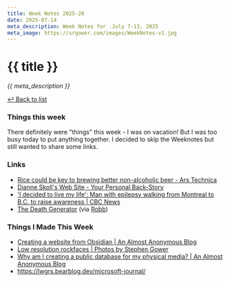 ```yaml
---
title: Week Notes 2025-28
date: 2025-07-14
meta_description: Week Notes for .July 7-13, 2025
meta_image: https://srgower.com/images/WeekNotes-v1.jpg
---
```




# {{ title }}


*{{ meta_description }}*

[↩ Back to list](/weeknotes/)

### Things this week 
There definitely were "things" this week - I was on vacation! But I was too busy today to put anything together. I decided to skip the Weeknotes but still wanted to share some links. 

### Links 
- [Rice could be key to brewing better non-alcoholic beer - Ars Technica](https://arstechnica.com/science/2025/07/rice-could-be-key-to-brewing-better-non-alcoholic-beer/)
- [Dianne Skoll's Web Site - Your Personal Back-Story](https://dianne.skoll.ca/backstory/)
- ['I decided to live my life': Man with epilepsy walking from Montreal to B.C. to raise awareness \| CBC News](https://www.cbc.ca/news/canada/sudbury/epilepsy-cross-canada-walk-1.7580857)
- [The Death Generator](https://deathgenerator.com/#gallery) (via <a href="https://tonight.me" class="nametag">Robb</a>)
### Things I Made This Week
- [Creating a website from Obsidian | An Almost Anonymous Blog](https://lwgrs.bearblog.dev/creating-a-website-from-obsidian/)
- [Low resolution rockfaces | Photos by Stephen Gower](https://photos.srgower.com/2025/low-resolution-rockfaces/)
- [Why am I creating a public database for my physical media? | An Almost Anonymous Blog](https://lwgrs.bearblog.dev/why-public-database/)
- https://lwgrs.bearblog.dev/microsoft-journal/

